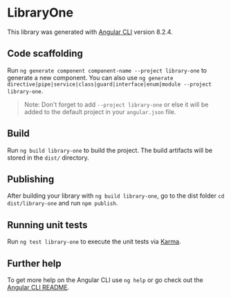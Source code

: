 # LibraryOne

This library was generated with [Angular CLI](https://github.com/angular/angular-cli) version 8.2.4.

## Code scaffolding

Run `ng generate component component-name --project library-one` to generate a new component. You can also use `ng generate directive|pipe|service|class|guard|interface|enum|module --project library-one`.
> Note: Don't forget to add `--project library-one` or else it will be added to the default project in your `angular.json` file. 

## Build

Run `ng build library-one` to build the project. The build artifacts will be stored in the `dist/` directory.

## Publishing

After building your library with `ng build library-one`, go to the dist folder `cd dist/library-one` and run `npm publish`.

## Running unit tests

Run `ng test library-one` to execute the unit tests via [Karma](https://karma-runner.github.io).

## Further help

To get more help on the Angular CLI use `ng help` or go check out the [Angular CLI README](https://github.com/angular/angular-cli/blob/master/README.md).
